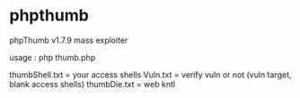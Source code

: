 # phpthumb
phpThumb v1.7.9 mass exploiter 


usage :
php thumb.php


thumbShell.txt = your access shells
Vuln.txt = verify vuln or not (vuln target, blank access shells)
thumbDie.txt = web kntl
